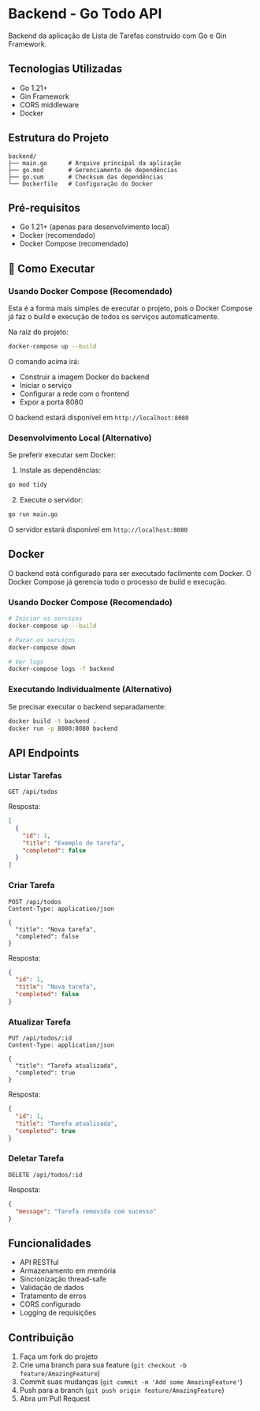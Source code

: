 # Backend - Go Todo API

Backend da aplicação de Lista de Tarefas construído com Go e Gin Framework.

## Tecnologias Utilizadas

- Go 1.21+
- Gin Framework
- CORS middleware
- Docker

## Estrutura do Projeto

```
backend/
├── main.go      # Arquivo principal da aplicação
├── go.mod       # Gerenciamento de dependências
├── go.sum       # Checksum das dependências
└── Dockerfile   # Configuração do Docker
```

## Pré-requisitos

- Go 1.21+ (apenas para desenvolvimento local)
- Docker (recomendado)
- Docker Compose (recomendado)

## 🚀 Como Executar

### Usando Docker Compose (Recomendado)

Esta é a forma mais simples de executar o projeto, pois o Docker Compose já faz o build e execução de todos os serviços automaticamente.

Na raiz do projeto:
```bash
docker-compose up --build
```

O comando acima irá:
- Construir a imagem Docker do backend
- Iniciar o serviço
- Configurar a rede com o frontend
- Expor a porta 8080

O backend estará disponível em `http://localhost:8080`

### Desenvolvimento Local (Alternativo)

Se preferir executar sem Docker:

1. Instale as dependências:
```bash
go mod tidy
```

2. Execute o servidor:
```bash
go run main.go
```

O servidor estará disponível em `http://localhost:8080`

## Docker

O backend está configurado para ser executado facilmente com Docker. O Docker Compose já gerencia todo o processo de build e execução.

### Usando Docker Compose (Recomendado)

```bash
# Iniciar os serviços
docker-compose up --build

# Parar os serviços
docker-compose down

# Ver logs
docker-compose logs -f backend
```

### Executando Individualmente (Alternativo)

Se precisar executar o backend separadamente:
```bash
docker build -t backend .
docker run -p 8080:8080 backend
```

## API Endpoints

### Listar Tarefas
```http
GET /api/todos
```

Resposta:
```json
[
  {
    "id": 1,
    "title": "Exemplo de tarefa",
    "completed": false
  }
]
```

### Criar Tarefa
```http
POST /api/todos
Content-Type: application/json

{
  "title": "Nova tarefa",
  "completed": false
}
```

Resposta:
```json
{
  "id": 1,
  "title": "Nova tarefa",
  "completed": false
}
```

### Atualizar Tarefa
```http
PUT /api/todos/:id
Content-Type: application/json

{
  "title": "Tarefa atualizada",
  "completed": true
}
```

Resposta:
```json
{
  "id": 1,
  "title": "Tarefa atualizada",
  "completed": true
}
```

### Deletar Tarefa
```http
DELETE /api/todos/:id
```

Resposta:
```json
{
  "message": "Tarefa removida com sucesso"
}
```

## Funcionalidades

- API RESTful
- Armazenamento em memória
- Sincronização thread-safe
- Validação de dados
- Tratamento de erros
- CORS configurado
- Logging de requisições

## Contribuição

1. Faça um fork do projeto
2. Crie uma branch para sua feature (`git checkout -b feature/AmazingFeature`)
3. Commit suas mudanças (`git commit -m 'Add some AmazingFeature'`)
4. Push para a branch (`git push origin feature/AmazingFeature`)
5. Abra um Pull Request 